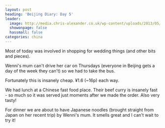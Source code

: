 ```yaml
---
layout: post
heading: 'Beijing Diary: Day 5'
leader:
  image: http://media.chris-alexander.co.uk/wp-content/uploads/2013/05/wpid-IMG_20130530_131317.jpg
  showonpage: false
  hassmall: false
categories: china
---
```


Most of today was involved in shopping for wedding things (and other bits and pieces).

Wenni's mum can't drive her car on Thursdays (everyone in Beijing gets a day of the week they can't) so we had to take the bus.

<!-- Replace missing image from http://media.chris-alexander.co.uk/wp-content/uploads/2013/05/wpid-IMG_20130530_1125551.jpg -->

<!-- Replace missing image from http://media.chris-alexander.co.uk/wp-content/uploads/2013/05/wpid-IMG_20130530_1126041.jpg -->

Fortunately this is insanely cheap. ¥1.6 (~16p) each way.

<!-- Replace missing image from http://media.chris-alexander.co.uk/wp-content/uploads/2013/05/wpid-IMG_20130530_123916.jpg -->

<!-- Replace missing image from http://media.chris-alexander.co.uk/wp-content/uploads/2013/05/wpid-IMG_20130530_131317.jpg -->

We had lunch at a Chinese fast food place. Their beef curry is insanely fast - so much so it was served just moments after we made the order. Also very tasty!

<!-- Replace missing image from http://media.chris-alexander.co.uk/wp-content/uploads/2013/05/wpid-IMG_20130530_135057.jpg -->

<!-- Replace missing image from http://media.chris-alexander.co.uk/wp-content/uploads/2013/05/wpid-照片-1.jpg -->

For dinner we are about to have Japanese noodles (brought straight from Japan on her recent trip) by Wenni's mum. It smells great and I can't wait to try it! 
